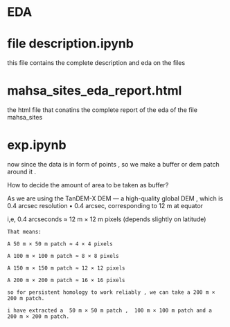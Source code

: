 # EDA

# file description.ipynb
this file contains the complete description and eda on the files 

# mahsa_sites_eda_report.html

the html file that conatins the complete report of the eda of the file mahsa_sites

# exp.ipynb
now since the data is in form of points , so we make a buffer or dem patch around it .

How to decide the amount of area to be taken as buffer?

As we are using the TanDEM-X DEM — a high-quality global DEM , which is 0.4 arcsec resolution
• 0.4 arcsec, corresponding to 12 m at equator

i,e, 0.4 arcseconds ≈ 12 m × 12 m pixels (depends slightly on latitude)

    That means:

    A 50 m × 50 m patch ≈ 4 × 4 pixels 

    A 100 m × 100 m patch ≈ 8 × 8 pixels

    A 150 m × 150 m patch ≈ 12 × 12 pixels

    A 200 m × 200 m patch ≈ 16 × 16 pixels

    so for persistent homology to work reliably , we can take a 200 m × 200 m patch.

    i have extracted a  50 m × 50 m patch ,  100 m × 100 m patch and a  200 m × 200 m patch.



    
